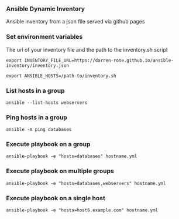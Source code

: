 ### Ansible Dynamic Inventory

Ansible inventory from a json file served via github pages

### Set environment variables

The url of your inventory file and the path to the inventory.sh script

`export INVENTORY_FILE_URL=https://darren-rose.github.io/ansible-inventory/inventory.json`

`export ANSIBLE_HOSTS=/path-to/inventory.sh`

### List hosts in a group 

`ansible --list-hosts webservers`

### Ping hosts in a group 

`ansible -m ping databases`

### Execute playbook on a group 

`ansible-playbook -e "hosts=databases" hostname.yml`

### Execute playbook on multiple groups 

`ansible-playbook -e "hosts=databases,webservers" hostname.yml`

### Execute playbook on a single host 

`ansible-playbook -e "hosts=host6.example.com" hostname.yml`
